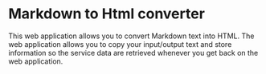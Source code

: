 # Markdown to Html converter

This web application allows you to convert Markdown text into HTML. The web application allows you to copy your input/output text and store information so the service data are retrieved whenever you get back on the web application.
